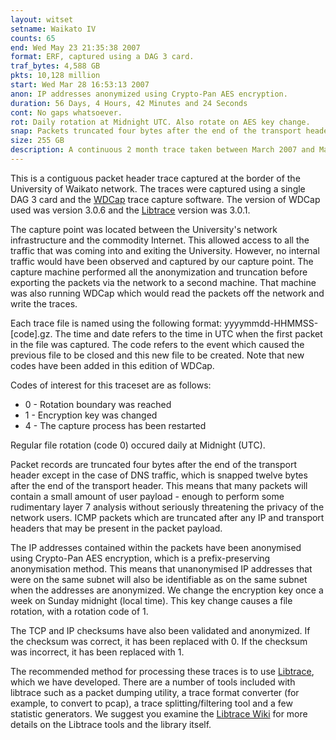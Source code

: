```yaml
---
layout: witset
setname: Waikato IV
counts: 65
end: Wed May 23 21:35:38 2007
format: ERF, captured using a DAG 3 card.
traf_bytes: 4,588 GB
pkts: 10,128 million
start: Wed Mar 28 16:53:13 2007
anon: IP addresses anonymized using Crypto-Pan AES encryption.
duration: 56 Days, 4 Hours, 42 Minutes and 24 Seconds
cont: No gaps whatsoever.
rot: Daily rotation at Midnight UTC. Also rotate on AES key change.
snap: Packets truncated four bytes after the end of the transport header, except for DNS
size: 255 GB
description: A continuous 2 month trace taken between March 2007 and May 2007 at the University of Waikato uplink.
---
```


This is a contiguous packet header trace captured at the border of the
University of Waikato network. The traces were captured using a single DAG 3
card and the <a href="../../../projects/wdcap.html">WDCap</a>
trace capture software. The version of WDCap used was version 3.0.6 and the
<a href="https://github.com/LibtraceTeam/libtrace">Libtrace</a>
version was 3.0.1.

The capture point was located between the University's network infrastructure
and the commodity Internet. This allowed access to all the traffic that was
coming into and exiting the University. However, no internal traffic would
have been observed and captured by our capture point.
The capture machine performed all the anonymization and truncation before
exporting the packets via the network to a second machine. That machine
was also running WDCap which would read the packets off the network and
write the traces.

Each trace file is named using the following format: yyyymmdd-HHMMSS-[code].gz.
The time and date refers to the time in UTC when the first packet in the file
was captured. The code refers to the event which caused the previous file to be
closed and this new file to be created. Note that new codes have been added
in this edition of WDCap.

Codes of interest for this traceset are as follows:
<ul>
<li>0 - Rotation boundary was reached</li>
<li>1 - Encryption key was changed</li>
<li>4 - The capture process has been restarted</li>
</ul>

Regular file rotation (code 0) occured daily at Midnight (UTC).

Packet records are truncated four bytes after the end of the transport header
except in the case of DNS traffic, which is snapped twelve bytes after the
end of the transport header. This means that many packets will contain a
small amount of user payload - enough to perform some rudimentary layer 7
analysis without seriously threatening the privacy of the network users.
ICMP packets which are truncated after any IP and transport
headers that may be present in the packet payload.

The IP addresses contained within the packets have been anonymised using
Crypto-Pan AES encryption, which is a prefix-preserving anonymisation method.
This means that unanonymised IP addresses that were on the same subnet will
also be identifiable as on the same subnet when the addresses are anonymized.
We change the encryption key once a week on Sunday midnight (local time).
This key change causes a file rotation, with a rotation code of 1.

The TCP and IP checksums have also been validated and anonymized. If the
checksum was correct, it has been replaced with 0. If the checksum was
incorrect, it has been replaced with 1.

The recommended method for processing these traces is to use
<a href="https://github.com/LibtraceTeam/libtrace">Libtrace</a>,
which we have developed. There are a number of tools included with libtrace
such as a packet dumping utility, a trace format converter (for example, to
convert to pcap), a trace splitting/filtering tool and a few statistic
generators. We suggest you examine the
<a href="https://github.com/LibtraceTeam/libtrace/wiki">Libtrace Wiki</a> for more details
on the Libtrace tools and the library itself.

